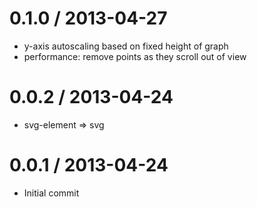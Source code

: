 
0.1.0 / 2013-04-27
==================

  * y-axis autoscaling based on fixed height of graph
  * performance: remove points as they scroll out of view

0.0.2 / 2013-04-24
==================

  * svg-element => svg

0.0.1 / 2013-04-24
==================

  * Initial commit
